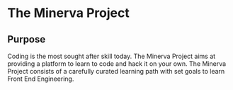 # The Minerva Project

## Purpose
Coding is the most sought after skill today. The Minerva Project aims at providing a platform to learn to code and hack it on your own. The Minerva Project consists of a carefully curated learning path with set goals to learn Front End Engineering.
